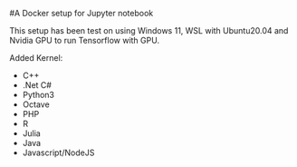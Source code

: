 #A Docker setup for Jupyter notebook

This setup has been test on using Windows 11, WSL with Ubuntu20.04 and Nvidia GPU to run Tensorflow with GPU.

Added Kernel:
- C++
- .Net C#
- Python3
- Octave
- PHP
- R
- Julia
- Java
- Javascript/NodeJS

